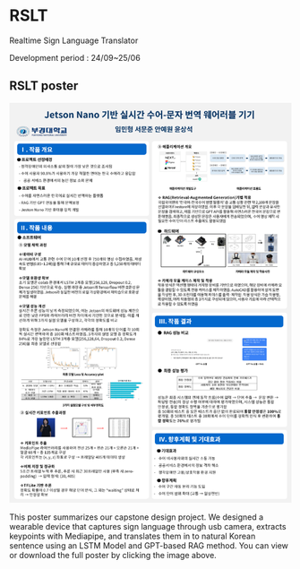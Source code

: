 # RSLT

Realtime Sign Language Translator

Development period : 24/09~25/06

## RSLT poster

[![포스터](https://raw.githubusercontent.com/broisHyeong/RSLT/main/Embeded_poster.png)](https://github.com/broisHyeong/RSLT/raw/main/밴들과양_임베디드학회포스터.pdf)

This poster summarizes our capstone design project.
We designed a wearable device that captures sign language through usb camera, extracts keypoints with Mediapipe, and translates them in to natural Korean sentence using an LSTM Model and GPT-based RAG method.
You can view or download the full poster by clicking the image above.
